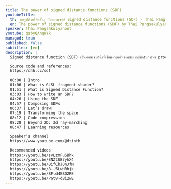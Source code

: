 ```yaml
---
title: The power of signed distance functions (SDF)
youtubeTitle:
  th: วาดรูปด้วยโค้ดสั้นๆ กับคอนเซปต์ Signed distance functions (SDF) - Thai Pangsakulyanont
  en: The power of signed distance functions (SDF) by Thai Pangsakulyanont
speaker: Thai Pangsakulyanont
youtube: qzbyQAnqWYk
managed: true
published: false
subtitles: [en]
description: |
  Signed distance function (SDF) เป็นคอนเซปต์นึงที่เรียบง่ายแต่ทรงพลังมากสำหรับการทำ procedural graphic รูปที่ใช้เปิดตัวงานตอนแรกก็สร้างด้วย SDF

  Source code and references:
  https://d4h.cc/sdf

  00:00 | Intro
  01:06 | What is GLSL fragment shader?
  01:51 | What is Signed Distance Function?
  03:03 | How to write an SDF?
  04:26 | Using the SDF
  04:57 | Composing SDFs
  06:37 | Let’s draw!
  07:19 | Transforming the space
  08:12 | Code compression
  08:28 | Beyond 2D: 3d ray-marching
  08:47 | Learning resources

  Speaker’s channel
  https://www.youtube.com/@dtinth

  Recommended videos
  https://youtu.be/svLzmFuSBhk
  https://youtu.be/BNZtUB7yhX4
  https://youtu.be/0ifChJ0nJfM
  https://youtu.be/8--5LwHRhjk
  https://youtu.be/BFld4EBO2RE
  https://youtu.be/PGtv-dBi2wE
---
```

